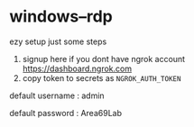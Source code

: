 # windows–rdp

ezy setup just some steps

1. signup here if you dont have ngrok account
https://dashboard.ngrok.com
2. copy token to secrets as `NGROK_AUTH_TOKEN`


default username : admin

default password : Area69Lab
